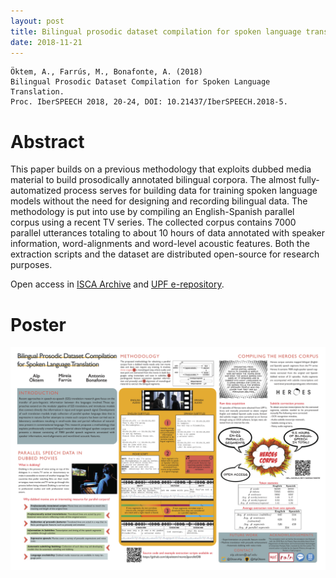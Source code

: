 ```yaml
---
layout: post
title: Bilingual prosodic dataset compilation for spoken language translation
date: 2018-11-21
---
```

```
Öktem, A., Farrús, M., Bonafonte, A. (2018) 
Bilingual Prosodic Dataset Compilation for Spoken Language Translation. 
Proc. IberSPEECH 2018, 20-24, DOI: 10.21437/IberSPEECH.2018-5.
```

# Abstract
This paper builds on a previous methodology that exploits dubbed media material to build prosodically annotated bilingual corpora. The almost fully-automatized process serves for building data for training spoken language models without the need for designing and recording bilingual data. The methodology is put into use by compiling an English-Spanish parallel corpus using a recent TV series. The collected corpus contains 7000 parallel utterances totaling to about 10 hours of data annotated with speaker information, word-alignments and word-level acoustic features. Both the extraction scripts and the dataset are distributed open-source for research purposes.

Open access in <a href="https://www.isca-speech.org/archive/IberSPEECH_2018/abstracts/IberS18_P1-1_Oktem.html" target="https://www.isca-speech.org/archive/IberSPEECH_2018/abstracts/IberS18_P1-1_Oktem.html">ISCA Archive</a> and <a href="http://hdl.handle.net/10230/35600" target="http://hdl.handle.net/10230/35600">UPF e-repository</a>. 

# Poster 

<p align="center"><a href="/img/OKTEM-poster1-heroes_med.png"><img src="/img/OKTEM-poster1-heroes_small.png" alt="Alp Öktem's IberSPEECH 2018 poster for publication: Bilingual Prosodic Dataset Compilation for Spoken Language Translation" width="700"></a></p>

